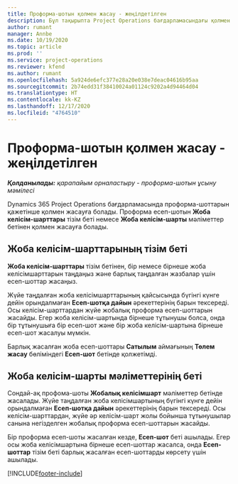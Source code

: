 ```yaml
---
title: Проформа-шотын қолмен жасау - жеңілдетілген
description: Бұл тақырыпта Project Operations бағдарламасындағы қолмен жазылатын проформа есеп-шотын жасау туралы ақпарат берілген.
author: rumant
manager: Annbe
ms.date: 10/19/2020
ms.topic: article
ms.prod: ''
ms.service: project-operations
ms.reviewer: kfend
ms.author: rumant
ms.openlocfilehash: 5a924de6efc377e28a20e038e7deac04616b95aa
ms.sourcegitcommit: 2b74edd31f38410024a01124c9202a4d94464d04
ms.translationtype: HT
ms.contentlocale: kk-KZ
ms.lasthandoff: 12/17/2020
ms.locfileid: "4764510"
---
```

# <a name="create-a-manual-proforma-invoice---lite"></a>Проформа-шотын қолмен жасау - жеңілдетілген

_**Қолданылады:** қарапайым орналастыру - проформа-шотын ұсыну мәмілесі_

Dynamics 365 Project Operations бағдарламасында проформа-шоттарын қажетінше қолмен жасауға болады. Проформа есеп-шотын **Жоба келісім-шарттары** тізім беті немесе **Жоба келісім-шарты** мәліметтер бетінен қолмен жасауға болады.

##  <a name="project-contracts-list-page"></a>Жоба келісім-шарттарының тізім беті

**Жоба келісім-шарттары** тізім бетінен, бір немесе бірнеше жоба келісімшарттарын таңдаңыз және барлық таңдалған жазбалар үшін есеп-шоттар жасаңыз.

Жүйе таңдалған жоба келісімшарттарының қайсысында бүгінгі күнге дейін орындалмаған **Есеп-шотқа дайын** әрекеттерінің барын тексереді. Осы келісім-шарттардан жүйе жобалық проформа есеп-шоттарын жасайды. Егер жоба келісім-шартында бірнеше тұтынушы болса, онда бір тұтынушыға бір есеп-шот және бір жоба келісім-шартына бірнеше есеп-шот жасалуы мүмкін.

Барлық жасалған жоба есеп-шоттары **Сатылым** аймағының **Төлем жасау** бөліміндегі **Есеп-шот** бетінде қолжетімді.

## <a name="project-contract-details-page"></a>Жоба келісім-шарты мәліметтерінің беті

Сондай-ақ профома-шоты **Жобалық келісімшарт** мәліметтер бетінде жасалады. Жүйе таңдалған жоба келісімшартының бүгінгі күнге дейін орындалмаған **Есеп-шотқа дайын** әрекеттерінің барын тексереді. Осы келісім-шарттардан, жүйе әр келісім-шарт жолы бойынша тұтынушылар санына негізделген жобалық проформа есеп-шоттарын жасайды.

Бір проформа есеп-шоты жасалған кезде, **Есеп-шот** беті ашылады. Егер осы жоба келісімшартына бірнеше есеп-шоттар жасалса, онда **Есеп-шоттар** тізім беті барлық жасалған есеп-шоттарды көрсету үшін ашылады.


[!INCLUDE[footer-include](../../includes/footer-banner.md)]